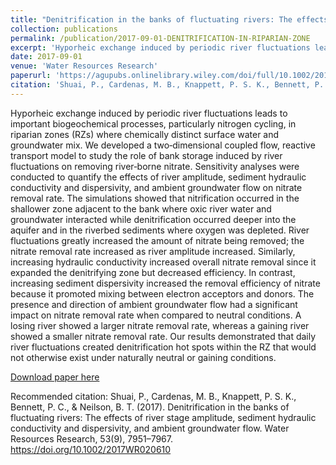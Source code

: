 ```yaml
---
title: "Denitrification in the banks of fluctuating rivers: The effects of river stage amplitude, sediment hydraulic conductivity and dispersivity, and ambient groundwater flow"
collection: publications
permalink: /publication/2017-09-01-﻿DENITRIFICATION-IN-RIPARIAN-ZONE
excerpt: 'Hyporheic exchange induced by periodic river fluctuations leads to important biogeochemical processes, particularly nitrogen cycling, in riparian zones (RZs) where chemically distinct surface water and groundwater mix. We developed a two‐dimensional coupled flow, reactive transport model to study the role of bank storage induced by river fluctuations on removing river‐borne nitrate. Sensitivity analyses were conducted to quantify the effects of river amplitude, sediment hydraulic conductivity and dispersivity, and ambient groundwater flow on nitrate removal rate. The simulations showed that nitrification occurred in the shallower zone adjacent to the bank where oxic river water and groundwater interacted while denitrification occurred deeper into the aquifer and in the riverbed sediments where oxygen was depleted. River fluctuations greatly increased the amount of nitrate being removed; the nitrate removal rate increased as river amplitude increased. Similarly, increasing hydraulic conductivity increased overall nitrate removal since it expanded the denitrifying zone but decreased efficiency. In contrast, increasing sediment dispersivity increased the removal efficiency of nitrate because it promoted mixing between electron acceptors and donors. The presence and direction of ambient groundwater flow had a significant impact on nitrate removal rate when compared to neutral conditions. A losing river showed a larger nitrate removal rate, whereas a gaining river showed a smaller nitrate removal rate. Our results demonstrated that daily river fluctuations created denitrification hot spots within the RZ that would not otherwise exist under naturally neutral or gaining conditions.'
date: 2017-09-01
venue: '﻿Water Resources Research'
paperurl: 'https://agupubs.onlinelibrary.wiley.com/doi/full/10.1002/2017WR020610'
citation: '﻿Shuai, P., Cardenas, M. B., Knappett, P. S. K., Bennett, P. C., &amp; Neilson, B. T. (2017). Denitrification in the banks of fluctuating rivers: The effects of river stage amplitude, sediment hydraulic conductivity and dispersivity, and ambient groundwater flow. Water Resources Research, 53(9), 7951–7967. https://doi.org/10.1002/2017WR020610'
---
```

Hyporheic exchange induced by periodic river fluctuations leads to important biogeochemical processes, particularly nitrogen cycling, in riparian zones (RZs) where chemically distinct surface water and groundwater mix. We developed a two‐dimensional coupled flow, reactive transport model to study the role of bank storage induced by river fluctuations on removing river‐borne nitrate. Sensitivity analyses were conducted to quantify the effects of river amplitude, sediment hydraulic conductivity and dispersivity, and ambient groundwater flow on nitrate removal rate. The simulations showed that nitrification occurred in the shallower zone adjacent to the bank where oxic river water and groundwater interacted while denitrification occurred deeper into the aquifer and in the riverbed sediments where oxygen was depleted. River fluctuations greatly increased the amount of nitrate being removed; the nitrate removal rate increased as river amplitude increased. Similarly, increasing hydraulic conductivity increased overall nitrate removal since it expanded the denitrifying zone but decreased efficiency. In contrast, increasing sediment dispersivity increased the removal efficiency of nitrate because it promoted mixing between electron acceptors and donors. The presence and direction of ambient groundwater flow had a significant impact on nitrate removal rate when compared to neutral conditions. A losing river showed a larger nitrate removal rate, whereas a gaining river showed a smaller nitrate removal rate. Our results demonstrated that daily river fluctuations created denitrification hot spots within the RZ that would not otherwise exist under naturally neutral or gaining conditions.

[Download paper here](https://agupubs.onlinelibrary.wiley.com/doi/full/10.1002/2017WR020610)

Recommended citation: ﻿Shuai, P., Cardenas, M. B., Knappett, P. S. K., Bennett, P. C., & Neilson, B. T. (2017). Denitrification in the banks of fluctuating rivers: The effects of river stage amplitude, sediment hydraulic conductivity and dispersivity, and ambient groundwater flow. Water Resources Research, 53(9), 7951–7967. https://doi.org/10.1002/2017WR020610